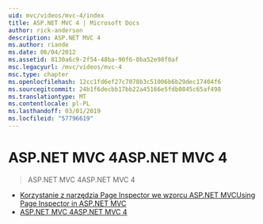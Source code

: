 ```yaml
---
uid: mvc/videos/mvc-4/index
title: ASP.NET MVC 4 | Microsoft Docs
author: rick-anderson
description: ASP.NET MVC 4
ms.author: riande
ms.date: 06/04/2012
ms.assetid: 8130a6c9-2f54-48ba-90f6-0ba52e98f0af
msc.legacyurl: /mvc/videos/mvc-4
msc.type: chapter
ms.openlocfilehash: 12cc1fd6ef27c7078b3c51006b6b29dec17404f6
ms.sourcegitcommit: 24b1f6decbb17bb22a45166e5fdb0845c65af498
ms.translationtype: MT
ms.contentlocale: pl-PL
ms.lasthandoff: 03/01/2019
ms.locfileid: "57796619"
---
```

<a name="aspnet-mvc-4"></a><span data-ttu-id="27f7d-103">ASP.NET MVC 4</span><span class="sxs-lookup"><span data-stu-id="27f7d-103">ASP.NET MVC 4</span></span>
====================
> <span data-ttu-id="27f7d-104">ASP.NET MVC 4</span><span class="sxs-lookup"><span data-stu-id="27f7d-104">ASP.NET MVC 4</span></span>


- [<span data-ttu-id="27f7d-105">Korzystanie z narzędzia Page Inspector we wzorcu ASP.NET MVC</span><span class="sxs-lookup"><span data-stu-id="27f7d-105">Using Page Inspector in ASP.NET MVC</span></span>](using-page-inspector-in-aspnet-mvc.md)
- [<span data-ttu-id="27f7d-106">ASP.NET MVC 4</span><span class="sxs-lookup"><span data-stu-id="27f7d-106">ASP.NET MVC 4</span></span>](aspnet-mvc-4.md)

